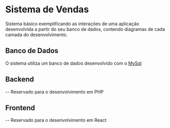 # Sistema de Vendas
Sistema básico exemplificando as interações de uma aplicação desenvolvida a partir do seu banco de dados, contendo diagramas de cada camada do desenvolvimento.

## Banco de Dados 
O sistema utiliza um banco de dados desenvolvido com o [MySql](https://www)

## Backend
-- Reservado para o desenvolvimento em PHP

## Frontend
-- Reservado para o desenvolvimento em React